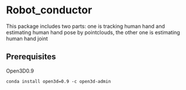 # Robot_conductor

This package includes two parts: one is tracking human hand and estimating human hand pose by pointclouds, 
the other one is estimating human hand joint

## Prerequisites
Open3D0.9 
 
    conda install open3d=0.9 -c open3d-admin